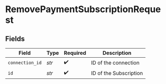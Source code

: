 # RemovePaymentSubscriptionRequest


## Fields

| Field                  | Type                   | Required               | Description            |
| ---------------------- | ---------------------- | ---------------------- | ---------------------- |
| `connection_id`        | *str*                  | :heavy_check_mark:     | ID of the connection   |
| `id`                   | *str*                  | :heavy_check_mark:     | ID of the Subscription |